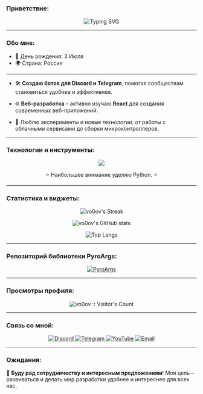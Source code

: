 ### Приветствие:

<p align="center">
  <img src="https://readme-typing-svg.demolab.com?font=Fira+Code&size=22&duration=4000&pause=500&color=00FF00&background=000000&center=true&vCenter=true&width=600&lines=%D0%9F%D1%80%D0%B8%D0%B2%D0%B5%D1%82%2C+%D1%8F+vo0ov!;%D0%AF+%D0%B7%D0%B0%D0%BD%D0%B8%D0%BC%D0%B0%D1%8E%D1%81%D1%8C+%D1%80%D0%B0%D0%B7%D1%80%D0%B0%D0%B1%D0%BE%D1%82%D0%BA%D0%BE%D0%B9+%D0%BD%D0%B0+Python." alt="Typing SVG" />
</p>

---

### Обо мне:

- 🎂 День рождения: 3 Июля
- 🌍 Страна: Россия

---

- 🛠 **Создаю ботов для Discord и Telegram**, помогая сообществам становиться удобнее и эффективнее.

- 🌐 **Веб-разработка** – активно изучаю **React** для создания современных веб-приложений.

- 🍻 Люблю эксперименты и новые технологии: от работы с облачными сервисами до сборки микроконтроллеров.

---

### Технологии и инструменты:

<p align="center">
  <a href="https://skillicons.dev">
    <img src="https://skillicons.dev/icons?i=arduino,bash,cs,cloudflare,css,discord,bots,discordjs,dotnet,flask,git,github,gmail,html,idea,java,js,kali,linux,mint,mysql,nodejs,npm,ps,py,react,sqlite,stackoverflow,sublime,svg,ubuntu,unity,vim,visualstudio,vite,vscode,windows,&perline=10" />
  </a>
</p>

<p align="center">⭐ Наибольшее внимание уделяю Python. ⭐</p>

---

### Статистика и виджеты:

<p align="center">
  <img src="https://github-readme-streak-stats.herokuapp.com/?user=vo0ov&theme=vision-friendly-dark" alt="vo0ov's Streak" />
</p>

<p align="center">
  <img src="https://github-readme-stats.vercel.app/api?username=vo0ov&show_icons=true&theme=vision-friendly-dark" alt="vo0ov's GitHub stats" />
</p>

<p align="center">
  <img src="https://github-readme-stats.vercel.app/api/top-langs/?username=vo0ov&layout=compact&theme=vision-friendly-dark" alt="Top Langs" />
</p>

---

### Репозиторий библиотеки PyroArgs:

<p align="center">
  <a href="https://github.com/vo0ov/PYPI-PyroArgs">
    <img src="https://img.shields.io/badge/PyroArgs-%23117AC9?style=for-the-badge&logo=python&logoColor=white" alt="PyroArgs" />
  </a>
</p>

---

### Просмотры профиля:

<p align="center">
  <img src="https://profile-counter.glitch.me/vo0ov/count.svg" alt="vo0ov :: Visitor's Count" />
</p>

---

### Связь со мной:

<p align="center">
  <a href="https://discordapp.com/users/803934236499378208/">
    <img src="https://img.shields.io/badge/Discord-vo0ov-5865F2?style=for-the-badge&logo=discord&logoColor=white" alt="Discord" />
  </a>
  <a href="https://t.me/vo0ov_programmer">
    <img src="https://img.shields.io/badge/Telegram-%40vo0ov_programmer-0088CC?style=for-the-badge&logo=telegram&logoColor=white" alt="Telegram" />
  </a>
  <a href="https://www.youtube.com/channel/UCAz6-1etyGjO_TlodlEPNpw">
    <img src="https://img.shields.io/badge/YouTube-vo0ov_Channel-FF0000?style=for-the-badge&logo=youtube&logoColor=white" alt="YouTube" />
  </a>
  <a href="mailto:admin@vo0ov.ru">
    <img src="https://img.shields.io/badge/Email-admin@vo0ov.ru-D14836?style=for-the-badge&logo=gmail&logoColor=white" alt="Email" />
  </a>
</p>

---

### Ожидания:

🌱 **Буду рад сотрудничеству и интересным предложениям**! Моя цель – развиваться и делать мир разработки удобнее и интереснее для всех нас.


